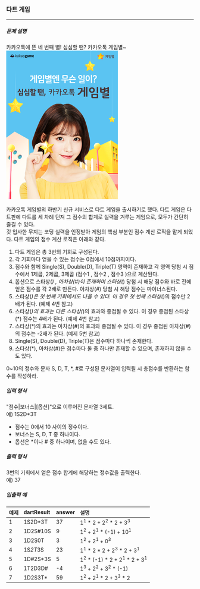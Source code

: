 ### 다트 게임

***

##### 문제 설명

카카오톡에 뜬 네 번째 별! 심심할 땐? 카카오톡 게임별~   
![1](gamestar.png)      

카카오톡 게임별의 하반기 신규 서비스로 다트 게임을 출시하기로 했다. 다트 게임은 다트판에 다트를 세 차례 던져 그 점수의 합계로 실력을 겨루는 게임으로, 모두가 간단히 즐길 수 있다.   
갓 입사한 무지는 코딩 실력을 인정받아 게임의 핵심 부분인 점수 계산 로직을 맡게 되었다. 다트 게임의 점수 계산 로직은 아래와 같다.   

1. 다트 게임은 총 3번의 기회로 구성된다.   
2. 각 기회마다 얻을 수 있는 점수는 0점에서 10점까지이다.   
3. 점수와 함께 Single(S), Double(D), Triple(T) 영역이 존재하고 각 영역 당첨 시 점수에서 1제곱, 2제곱, 3제곱 (점수1 , 점수2 , 점수3 )으로 계산된다.
4. 옵션으로 스타상(*) , 아차상(#)이 존재하며 스타상(*) 당첨 시 해당 점수와 바로 전에 얻은 점수를 각 2배로 만든다. 아차상(#) 당첨 시 해당 점수는 마이너스된다.
5. 스타상(*)은 첫 번째 기회에서도 나올 수 있다. 이 경우 첫 번째 스타상(*)의 점수만 2배가 된다. (예제 4번 참고)
6. 스타상(*)의 효과는 다른 스타상(*)의 효과와 중첩될 수 있다. 이 경우 중첩된 스타상(*) 점수는 4배가 된다. (예제 4번 참고)
7. 스타상(*)의 효과는 아차상(#)의 효과와 중첩될 수 있다. 이 경우 중첩된 아차상(#)의 점수는 -2배가 된다. (예제 5번 참고)
8. Single(S), Double(D), Triple(T)은 점수마다 하나씩 존재한다.
9. 스타상(*), 아차상(#)은 점수마다 둘 중 하나만 존재할 수 있으며, 존재하지 않을 수도 있다.

0~10의 정수와 문자 S, D, T, *, #로 구성된 문자열이 입력될 시 총점수를 반환하는 함수를 작성하라.   

##### 입력 형식

"점수|보너스|[옵션]"으로 이루어진 문자열 3세트.   
예) 1S2D*3T   

- 점수는 0에서 10 사이의 정수이다.
- 보너스는 S, D, T 중 하나이다.
- 옵선은 *이나 # 중 하나이며, 없을 수도 있다.

##### 출력 형식   

3번의 기회에서 얻은 점수 합계에 해당하는 정수값을 출력한다.   
예) 37   

##### 입출력 예

| 예제 | dartResult | answer | 설명 |
| :----- | :----- | :----- | :----- |
| 1	| 1S2D*3T | 37 | 1<sup>1</sup> * 2 + 2<sup>2</sup> * 2 + 3<sup>3</sup> |
| 2 | 1D2S#10S | 9 | 1<sup>2</sup> + 2<sup>1</sup> * (-1) + 10<sup>1</sup> |
| 3 | 1D2S0T | 3 | 1<sup>2</sup> + 2<sup>1</sup> + 0<sup>3</sup> |
| 4 | 1S*2T*3S | 23 | 1<sup>1</sup> * 2 * 2 + 2<sup>3</sup> * 2 + 3<sup>1</sup> |
| 5 | 1D#2S*3S | 5 | 1<sup>2</sup> * (-1) * 2 + 2<sup>1</sup> * 2 + 3<sup>1</sup> |
| 6 | 1T2D3D# | -4 | 1<sup>3</sup> + 2<sup>2</sup> + 3<sup>2</sup> * (-1) |
| 7 | 1D2S3T* |	59 | 1<sup>2</sup> + 2<sup>1</sup> * 2 + 3<sup>3</sup> * 2 |

